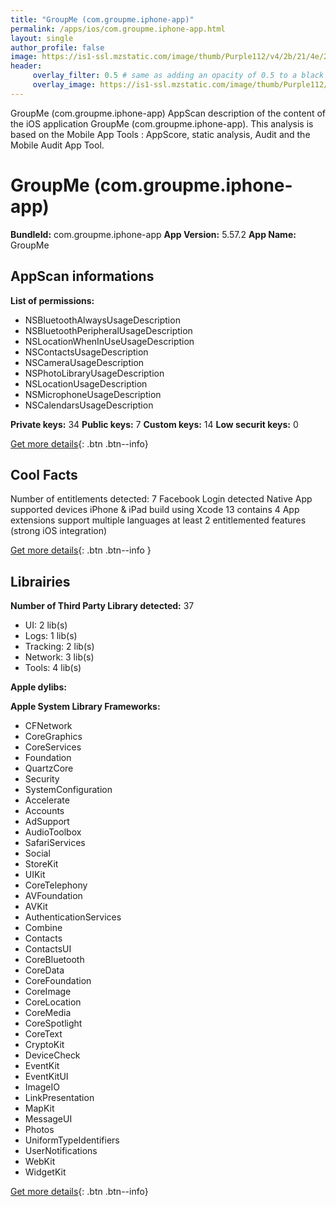 ```yaml
---
title: "GroupMe (com.groupme.iphone-app)"
permalink: /apps/ios/com.groupme.iphone-app.html
layout: single
author_profile: false
image: https://is1-ssl.mzstatic.com/image/thumb/Purple112/v4/2b/21/4e/2b214eb1-23b4-ef2e-947f-f303a49663f8/AppIcon-1x_U007emarketing-0-6-0-85-220.png/512x512bb.jpg
header: 
     overlay_filter: 0.5 # same as adding an opacity of 0.5 to a black background
     overlay_image: https://is1-ssl.mzstatic.com/image/thumb/Purple112/v4/2b/21/4e/2b214eb1-23b4-ef2e-947f-f303a49663f8/AppIcon-1x_U007emarketing-0-6-0-85-220.png/512x512bb.jpg
---
```

GroupMe (com.groupme.iphone-app) AppScan description of the content of the iOS application GroupMe (com.groupme.iphone-app). This analysis is based on the Mobile App Tools : AppScore, static analysis, Audit and the Mobile Audit App Tool.

# GroupMe (com.groupme.iphone-app)

**BundleId:** com.groupme.iphone-app
**App Version:** 5.57.2
**App Name:** GroupMe


## AppScan informations 

**List of permissions:** 
- NSBluetoothAlwaysUsageDescription
- NSBluetoothPeripheralUsageDescription
- NSLocationWhenInUseUsageDescription
- NSContactsUsageDescription
- NSCameraUsageDescription
- NSPhotoLibraryUsageDescription
- NSLocationUsageDescription
- NSMicrophoneUsageDescription
- NSCalendarsUsageDescription
  
  
**Private keys:** 34
**Public keys:** 7
**Custom keys:** 14
**Low securit keys:** 0
  
[Get more details](/pricing.html){: .btn .btn--info}

## Cool Facts

Number of entitlements detected: 7
Facebook Login detected
Native App
supported devices iPhone & iPad
build using Xcode 13
contains 4 App extensions
support multiple languages
at least 2 entitlemented features (strong iOS integration)
  
[Get more details](/pricing.html){: .btn .btn--info }

## Librairies 
**Number of Third Party Library detected:** 37
- UI: 2 lib(s)
- Logs: 1 lib(s)
- Tracking: 2 lib(s)
- Network: 3 lib(s)
- Tools: 4 lib(s)


**Apple dylibs:**


**Apple System Library Frameworks:**
- CFNetwork
- CoreGraphics
- CoreServices
- Foundation
- QuartzCore
- Security
- SystemConfiguration
- Accelerate
- Accounts
- AdSupport
- AudioToolbox
- SafariServices
- Social
- StoreKit
- UIKit
- CoreTelephony
- AVFoundation
- AVKit
- AuthenticationServices
- Combine
- Contacts
- ContactsUI
- CoreBluetooth
- CoreData
- CoreFoundation
- CoreImage
- CoreLocation
- CoreMedia
- CoreSpotlight
- CoreText
- CryptoKit
- DeviceCheck
- EventKit
- EventKitUI
- ImageIO
- LinkPresentation
- MapKit
- MessageUI
- Photos
- UniformTypeIdentifiers
- UserNotifications
- WebKit
- WidgetKit


  
[Get more details](/pricing.html){: .btn .btn--info}

